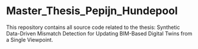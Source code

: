 # Master_Thesis_Pepijn_Hundepool
This repository contains all source code related to the thesis: Synthetic Data-Driven Mismatch Detection for Updating BIM-Based Digital Twins from a Single Viewpoint.
